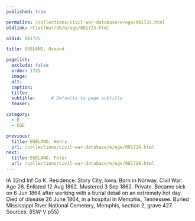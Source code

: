```yaml
---
published: true

permalink: /collections/civil-war-database/e/ege/001725.html
oldlink: /CivilWar/db/e/ege/001725.html

oldid: 001725

title: EGELAND, Osmund

pagelist:
  exclude: false
  order: 1725
  image: 
  alt:
  caption:
  title:
  subtitle:      # Defaults to page subtitle
  teaser:

category: 
  - E 
  - EGE

previous:
  title: EGELAND, Henry
  url: /collections/civil-war-database/e/ege/001724.html  
next:
  title: EGELAND, Peter
  url: /collections/civil-war-database/e/ege/001726.html   
---
```

IA 32nd Inf Co K. Residence: Story City, Iowa. Born in Norway. Civil War: Age 26. Enlisted 12 Aug 1862. Mustered 3 Sep 1862. Private. Became sick on 6 Jun 1864 after working with a burial detail on an extremely hot day. Died of disease 26 June 1864, in a hospital in Memphis, Tennessee. Buried Mississippi River National Cemetery, Memphis, section 2, grave 427. Sources: (ISW-V p55)